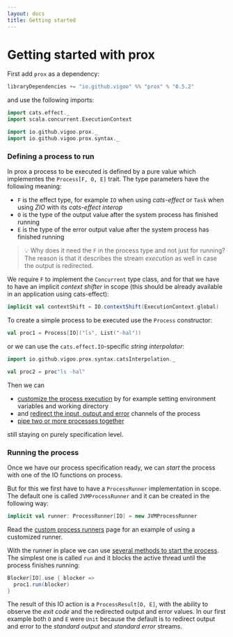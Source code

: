 ```yaml
---
layout: docs
title: Getting started
---
```


# Getting started with prox

First add `prox` as a dependency:

```sbt
libraryDependencies += "io.github.vigoo" %% "prox" % "0.5.2"
```

and use the following imports:

```scala mdoc:invisible
import cats.effect._
import scala.concurrent.ExecutionContext
```

```scala mdoc
import io.github.vigoo.prox._
import io.github.vigoo.prox.syntax._
``` 

### Defining a process to run
In prox a process to be executed is defined by a pure value which implementes the `Process[F, O, E]` trait.
The type parameters have the following meaning:

- `F` is the effect type, for example `IO` when using _cats-effect_ or `Task` when using _ZIO_ with its _cats-effect interop_
- `O` is the type of the output value after the system process has finished running
- `E` is the type of the error output value after the system process has finished running

> :bulb: Why does it need the `F` in the process type and not just for running? 
> The reason is that it describes the stream _execution_ as well in case the output is 
> redirected. 

We require `F` to implement the `Concurrent` type class, and for that we have to have an implicit
_context shifter_ in scope (this should be already available in an application using cats-effect):

```scala mdoc:silent
implicit val contextShift = IO.contextShift(ExecutionContext.global)
```
  
To create a simple process to be executed use the `Process` constructor:

```scala mdoc
val proc1 = Process[IO]("ls", List("-hal"))
```

or we can use the `cats.effect.IO`-specific _string interpolator_:

```scala mdoc
import io.github.vigoo.prox.syntax.catsInterpolation._

val proc2 = proc"ls -hal"
```

Then we can
- [customize the process execution](customize) by for example setting environment variables and working directory
- and [redirect the input, output and error](redirection) channels of the process
- [pipe two or more processes together](processgroups) 

still staying on purely specification level.

### Running the process

Once we have our process specification ready, we can _start_ the process with one of the
IO functions on process.

But for this we first have to have a `ProcessRunner` implementation in scope. The default 
one is called `JVMProcessRunner` and it can be created in the following way:

```scala mdoc:silent
implicit val runner: ProcessRunner[IO] = new JVMProcessRunner 
```

Read the [custom process runners](custom-runners) page for an example of using a customized runner.

With the runner in place we can use [several methods to start the process](running). 
The simplest one is called `run` and it blocks the active thread until the process finishes
running:

```scala mdoc
Blocker[IO].use { blocker =>
  proc1.run(blocker)
}
```

The result of this IO action is a `ProcessResult[O, E]`, with the ability to observe the 
_exit code_ and the redirected output and error values. In our first example both `O` and
`E` were `Unit` because the default is to redirect output and error to the _standard output_ and
_standard error_ streams.
